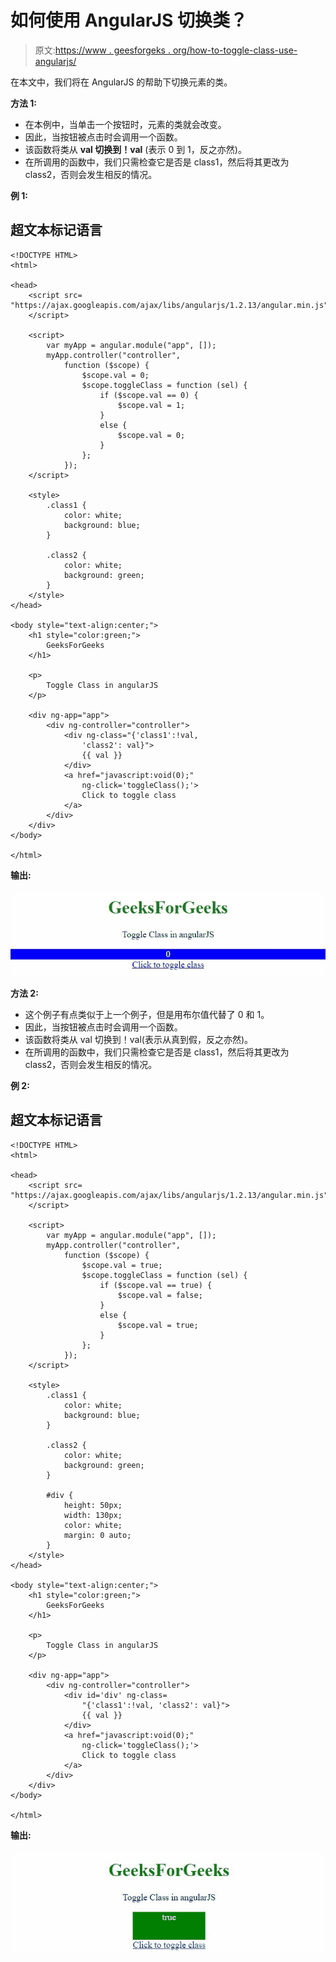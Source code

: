 # 如何使用 AngularJS 切换类？

> 原文:[https://www . geesforgeks . org/how-to-toggle-class-use-angularjs/](https://www.geeksforgeeks.org/how-to-toggle-class-using-angularjs/)

在本文中，我们将在 AngularJS 的帮助下切换元素的类。

**方法 1:**

*   在本例中，当单击一个按钮时，元素的类就会改变。
*   因此，当按钮被点击时会调用一个函数。
*   该函数将类从 **val 切换到！val** (表示 0 到 1，反之亦然)。
*   在所调用的函数中，我们只需检查它是否是 class1，然后将其更改为 class2，否则会发生相反的情况。

**例 1:**

## 超文本标记语言

```tshtml
<!DOCTYPE HTML>
<html>

<head>
    <script src=
"https://ajax.googleapis.com/ajax/libs/angularjs/1.2.13/angular.min.js">
    </script>

    <script>
        var myApp = angular.module("app", []);
        myApp.controller("controller",
            function ($scope) {
                $scope.val = 0;
                $scope.toggleClass = function (sel) {
                    if ($scope.val == 0) {
                        $scope.val = 1;
                    }
                    else {
                        $scope.val = 0;
                    }
                };
            });
    </script>

    <style>
        .class1 {
            color: white;
            background: blue;
        }

        .class2 {
            color: white;
            background: green;
        }
    </style>
</head>

<body style="text-align:center;">
    <h1 style="color:green;">
        GeeksForGeeks
    </h1>

    <p>
        Toggle Class in angularJS
    </p>

    <div ng-app="app">
        <div ng-controller="controller">
            <div ng-class="{'class1':!val, 
                'class2': val}">
                {{ val }}
            </div>
            <a href="javascript:void(0);" 
                ng-click='toggleClass();'>
                Click to toggle class
            </a>
        </div>
    </div>
</body>

</html>
```

**输出:**

![](img/95f480d15cf41fa464ec88661b872014.png)

**方法 2:**

*   这个例子有点类似于上一个例子，但是用布尔值代替了 0 和 1。
*   因此，当按钮被点击时会调用一个函数。
*   该函数将类从 val 切换到！val(表示从真到假，反之亦然)。
*   在所调用的函数中，我们只需检查它是否是 class1，然后将其更改为 class2，否则会发生相反的情况。

**例 2:**

## 超文本标记语言

```tshtml
<!DOCTYPE HTML>
<html>

<head>
    <script src=
"https://ajax.googleapis.com/ajax/libs/angularjs/1.2.13/angular.min.js">
    </script>

    <script>
        var myApp = angular.module("app", []);
        myApp.controller("controller",
            function ($scope) {
                $scope.val = true;
                $scope.toggleClass = function (sel) {
                    if ($scope.val == true) {
                        $scope.val = false;
                    }
                    else {
                        $scope.val = true;
                    }
                };
            });
    </script>

    <style>
        .class1 {
            color: white;
            background: blue;
        }

        .class2 {
            color: white;
            background: green;
        }

        #div {
            height: 50px;
            width: 130px;
            color: white;
            margin: 0 auto;
        }
    </style>
</head>

<body style="text-align:center;">
    <h1 style="color:green;">
        GeeksForGeeks
    </h1>

    <p>
        Toggle Class in angularJS
    </p>

    <div ng-app="app">
        <div ng-controller="controller">
            <div id='div' ng-class=
                "{'class1':!val, 'class2': val}">
                {{ val }}
            </div>
            <a href="javascript:void(0);" 
                ng-click='toggleClass();'>
                Click to toggle class
            </a>
        </div>
    </div>
</body>

</html>
```

**输出:**

![](img/36c7d4608fcd1c31d96757066a45e4fa.png)
